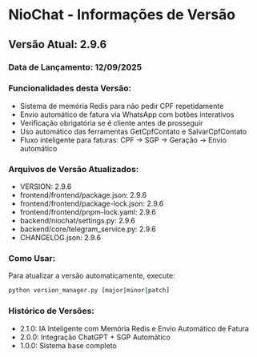 # NioChat - Informações de Versão

## Versão Atual: 2.9.6

### Data de Lançamento: 12/09/2025

### Funcionalidades desta Versão:
- Sistema de memória Redis para não pedir CPF repetidamente
- Envio automático de fatura via WhatsApp com botões interativos
- Verificação obrigatória se é cliente antes de prosseguir
- Uso automático das ferramentas GetCpfContato e SalvarCpfContato
- Fluxo inteligente para faturas: CPF → SGP → Geração → Envio automático

### Arquivos de Versão Atualizados:
- VERSION: 2.9.6
- frontend/frontend/package.json: 2.9.6
- frontend/frontend/package-lock.json: 2.9.6
- frontend/frontend/pnpm-lock.yaml: 2.9.6
- backend/niochat/settings.py: 2.9.6
- backend/core/telegram_service.py: 2.9.6
- CHANGELOG.json: 2.9.6

### Como Usar:
Para atualizar a versão automaticamente, execute:
```bash
python version_manager.py [major|minor|patch]
```

### Histórico de Versões:
- 2.1.0: IA Inteligente com Memória Redis e Envio Automático de Fatura
- 2.0.0: Integração ChatGPT + SGP Automático
- 1.0.0: Sistema base completo
